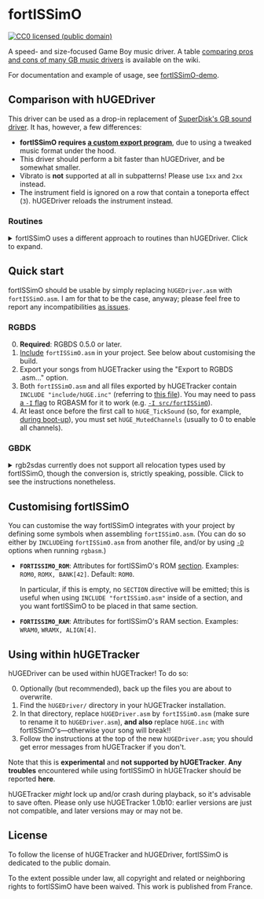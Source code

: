 # fortISSimO

[![CC0 licensed (public domain)](https://licensebuttons.net/p/zero/1.0/80x15.png)](http://creativecommons.org/publicdomain/zero/1.0/)

A speed- and size-focused Game Boy music driver.
A table [comparing pros and cons of many GB music drivers](https://github.com/ISSOtm/fortISSimO/wiki/Drivers-comparison) is available on the wiki.

For documentation and example of usage, see [fortISSimO-demo](https://github.com/ISSOtm/fortISSimO-demo).

## Comparison with hUGEDriver

This driver can be used as a drop-in replacement of [SuperDisk's GB sound driver][hUGEDriver].
It has, however, a few differences:

- **fortISSimO requires [a custom export program](https://github.com/ISSOtm/fortISSimO/tree/master/teNOR)**, due to using a tweaked music format under the hood.
- This driver should perform a bit faster than hUGEDriver, and be somewhat smaller.
- Vibrato is **not** supported at all in subpatterns!
  Please use `1xx` and `2xx` instead.
- The instrument field is ignored on a row that contain a toneporta effect (`3`).
  hUGEDriver reloads the instrument instead.

### Routines

<details><summary>fortISSimO uses a different approach to routines than hUGEDriver. Click to expand.</summary>

Namely, fortISSimO only supports a *single* routine per song!
It is, however, passed the full argument, so it can perform dispatch on its own.

On top of the above, due to the drivers' internals being vastly different, routines are **not** compatible between hUGEDriver and fortISSimO.

The interface of routines (parameters, accessible variables, etc.) is not documented here, because it may vary from driver version to driver version.
If you are advanced enough to write routines, I trust that you should be able to figure everything out by starting from `FxCallRoutine`.
(If not, please feel free to contact me, and/or open an issue on fortISSimO's GitHub repo.)

</details>

## Quick start

fortISSimO should be usable by simply replacing `hUGEDriver.asm` with `fortISSimO.asm`.
I am for that to be the case, anyway; please feel free to report any incompatibilities [as issues](https://github.com/ISSOtm/fortISSimO/issues/new).

### RGBDS

0. **Required**: RGBDS 0.5.0 or later.
1. [Include](https://rgbds.gbdev.io/docs/v0.6.0/rgbasm.5/#Including_other_source_files) `fortISSimO.asm` in your project.
   See below about customising the build.
2. Export your songs from hUGETracker using the "Export to RGBDS .asm..." option.
3. Both `fortISSimO.asm` and all files exported by hUGETracker contain `INCLUDE "include/hUGE.inc"` (referring to [this file](https://github.com/ISSOtm/fortISSimO/blob/master/include/hUGE.inc)).
   You may need to pass [a `-I` flag](https://rgbds.gbdev.io/docs/v0.6.0/rgbasm.1#I) to RGBASM for it to work (e.g. [`-I src/fortISSimO`](https://github.com/ISSOtm/fortISSimO-demo/blob/d10a2107ac46cef3933f6ec21d9cfef91b232743/Makefile#L29)).
4. At least once before the first call to `hUGE_TickSound` (so, for example, [during boot-up](https://github.com/ISSOtm/fortISSimO-demo/blob/d10a2107ac46cef3933f6ec21d9cfef91b232743/src/main.asm#L70-L74)), you must set `hUGE_MutedChannels` (usually to 0 to enable all channels).

### GBDK

<details><summary>rgb2sdas currently does not support all relocation types used by fortISSimO, though the conversion is, strictly speaking, possible. Click to see the instructions nonetheless.</summary>

0. **Required**: RGBDS 0.5.0 or later, `rgb2sdas` from hUGEDriver (a pre-built Windows binary lies [in `gbdk_example/`](https://github.com/SuperDisk/hUGEDriver/tree/master/gbdk_example), and its source code in [`tools/`](https://github.com/SuperDisk/hUGEDriver/tree/master/tools)).
1. Build `fortISSimO.asm`:
   ```bash
   rgbasm fortISSimO.asm -o fortISSimO.obj
   ```
2. Convert it to a SDCC object file:
   ```bash
   rgb2sdas fortISSimO.obj
   ```
3. Use `#include <fortISSimO.h>` (you may need to adapt that path and/or use `-I`) as desired.
4. Link `fortISSimO.obj.o` as part of your build.

</details>

## Customising fortISSimO

You can customise the way fortISSimO integrates with your project by defining some symbols when assembling `fortISSimO.asm`.
(You can do so either by `INCLUDE`ing `fortISSimO.asm` from another file, and/or by using [`-D`](https://rgbds.gbdev.io/docs/v0.6.1/rgbasm.1/#D) options when running `rgbasm`.)

- **`FORTISSIMO_ROM`**: Attributes for fortISSimO's ROM [section](https://rgbds.gbdev.io/docs/v0.6.1/rgbasm.5/#SECTIONS). Examples: `ROM0`, `ROMX, BANK[42]`. Default: `ROM0`.
  
  In particular, if this is empty, no `SECTION` directive will be emitted; this is useful when using `INCLUDE "fortISSimO.asm"` inside of a section, and you want fortISSimO to be placed in that same section.
- **`FORTISSIMO_RAM`**: Attributes for fortISSimO's RAM section. Examples: `WRAM0`, `WRAMX, ALIGN[4]`.

## Using within hUGETracker

hUGEDriver can be used within hUGETracker!
To do so:

0. Optionally (but recommended), back up the files you are about to overwrite.
1. Find the `hUGEDriver/` directory in your hUGETracker installation.
2. In that directory, replace `hUGEDriver.asm` by `fortISSimO.asm` (make sure to rename it to `hUGEDriver.asm`), **and also** replace `hUGE.inc` with fortISSimO's—otherwise your song will break!!
3. Follow the instructions at the top of the new `hUGEDriver.asm`; you should get error messages from hUGETracker if you don't.

Note that this is **experimental** and **not supported by hUGETracker**.
**Any troubles** encountered while using fortISSimO in hUGETracker should be reported **here**.

hUGETracker *might* lock up and/or crash during playback, so it's advisable to save often.
Please only use hUGETracker 1.0b10: earlier versions are just not compatible, and later versions may or may not be.

## License

To follow the license of hUGETracker and hUGEDriver, fortISSimO is dedicated to the public domain.

<p xmlns:dct="http://purl.org/dc/terms/" xmlns:vcard="http://www.w3.org/2001/vcard-rdf/3.0#">
  To the extent possible under law, all copyright and related or neighboring rights to
  <span property="dct:title">fortISSimO</span> have been waived.
  This work is published from <span property="vcard:Country" datatype="dct:ISO3166" content="FR" about="https://eldred.fr">France</span>.
</p>

[hUGEDriver]: https://github.com/SuperDisk/hUGEDriver

